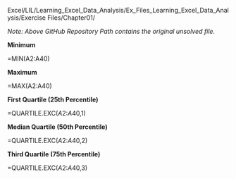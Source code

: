 Excel/LIL/Learning_Excel_Data_Analysis/Ex_Files_Learning_Excel_Data_Analysis/Exercise Files/Chapter01/

*Note: Above GitHub Repository Path contains the original unsolved file.*

**Minimum**

=MIN(A2:A40)

**Maximum**

=MAX(A2:A40)

**First Quartile (25th Percentile)**

=QUARTILE.EXC($A$2:$A$40,1)

**Median Quartile (50th Percentile)**

=QUARTILE.EXC($A$2:$A$40,2)

**Third Quartile (75th Percentile)**

=QUARTILE.EXC($A$2:$A$40,3)